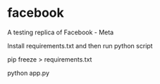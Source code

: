 # facebook
A testing replica of Facebook - Meta 

Install requirements.txt and then run python script 

pip freeze > requirements.txt

python app.py
